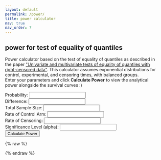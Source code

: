 ```yaml
---
layout: default
permalink: /power/
title: power calculator
nav: true
nav_order: 7
---
```


<h2>power for test of equality of quantiles</h2>

Power calculator based on the test of equality of quantiles as described in the paper ["Univariate and multivariate tests of equality of quantiles with right-censored data"](https://arxiv.org/abs/2505.03234).
This calculator assumes exponential distributions for control, experimental, and censoring times, with balanced groups.  
Enter your parameters and click **Calculate Power** to view the analytical power alongside the survival curves :)


<form id="power-form">
  <label>Probability: <input type="number" id="prob" step="any" required></label><br>
  <label>Difference: <input type="number" id="diff" step="any" required></label><br>
  <label>Total Sample Size: <input type="number" id="sample-size" required></label><br>
  <label>Rate of Control Arm: <input type="number" id="rate-control" step="any" required></label><br>
  <label>Rate of Censoring: <input type="number" id="rate-cens" step="any" required></label><br>
  <label>Significance Level (alpha): <input type="number" id="alpha" step="any" required></label><br>
  <button type="submit">Calculate Power</button>
</form>

<p id="result"></p>

<canvas id="survival-chart" width="800" height="400"></canvas>

<!-- Chart.js and Annotation Plugin -->
<script src="https://cdn.jsdelivr.net/npm/chart.js"></script>
<script src="https://cdn.jsdelivr.net/npm/chartjs-plugin-annotation@1.4.0"></script>

{% raw %}
<script>
function normCDF(x) {
  var sign = x < 0 ? -1 : 1;
  x = Math.abs(x) / Math.sqrt(2);
  var a1 = 0.254829592, a2 = -0.284496736, a3 = 1.421413741,
      a4 = -1.453152027, a5 = 1.061405429, p = 0.3275911;
  var t = 1 / (1 + p * x);
  var y = 1 - (((((a5 * t + a4) * t) + a3) * t + a2) * t + a1) * t * Math.exp(-x * x);
  return 0.5 * (1 + sign * y);
}

function expo_pdf(x, lambda) {
  return lambda * Math.exp(-lambda * x);
}

function inverseErf(x) {
  let a = 0.147;
  let ln = Math.log(1 - x * x);
  let term1 = 2 / (Math.PI * a) + ln / 2;
  let term2 = ln / a;
  return Math.sign(x) * Math.sqrt(Math.sqrt(term1 * term1 - term2) - term1);
}

function normSInv(p) {
  return Math.sqrt(2) * inverseErf(2 * p - 1);
}

// Register the annotation plugin with Chart.js
Chart.register(window['chartjs-plugin-annotation']);

window.addEventListener("DOMContentLoaded", function () {
  const form = document.getElementById("power-form");

  form.addEventListener("submit", function(e) {
    e.preventDefault();

    const prob = parseFloat(document.getElementById("prob").value);
    const n = parseFloat(document.getElementById("sample-size").value);
    const rateC = parseFloat(document.getElementById("rate-control").value);
    const diff = parseFloat(document.getElementById("diff").value);
    const rateCens = parseFloat(document.getElementById("rate-cens").value);
    const alpha = parseFloat(document.getElementById("alpha").value);

    const z_critical = Math.abs(normSInv(1 - alpha / 2));
    const quantC = -Math.log(1 - prob) / rateC;
    const rateE = -Math.log(1 - prob) / (quantC - diff);
    const quantE = quantC - diff;

    const phiC = rateC / (rateC + rateCens) * (Math.exp((rateC + rateCens) * quantC) - 1);
    const phiE = rateE / (rateE + rateCens) * (Math.exp((rateE + rateCens) * quantE) - 1);
    
    if (prob <= 0 || prob >= 1) {
      alert("Probability must be between 0 and 1 (exclusive).");
      return;
    }
    if (n <= 0) {
      alert("Sample size must be positive.");
      return;
    }
    if (alpha <= 0 || alpha >= 1) {
      alert("Alpha must be between 0 and 1.");
      return;
    }
    if (rateC < 0 || rateCens < 0) {
      alert("Rates must be non-negative.");
      return;
    }
    if (rateE < 0) {
      alert("Parameters not valid.");
      return;
    }
    
    const sigma2 = Math.pow(1 - prob, 2) *
      (phiC / ((1 / 2) * Math.pow(expo_pdf(quantC, rateC), 2)) +
       phiE / ((1 / 2) * Math.pow(expo_pdf(quantE, rateE), 2)));

    const se = Math.sqrt(sigma2 / n);

    const power =
      1 - normCDF(z_critical - diff / se) +
          normCDF(-z_critical - diff / se);

    if (isNaN(power)) {
      document.getElementById("result").innerText = "Error: invalid calculation.";
    } else {
      document.getElementById("result").innerText =
        "Estimated Power: " + (power * 100).toFixed(2) + "%";
    }

    // --- Survival Function Plot ---
    const timeMax = quantC * 1.5; // extend a bit beyond quantile
    const timePoints = Array.from({ length: 100 }, (_, i) => +(timeMax * i / 99).toFixed(2)); // 2 decimals

    const survivalC = timePoints.map(t => Math.exp(-rateC * t));
    const survivalE = timePoints.map(t => Math.exp(-rateE * t));

    const ctx = document.getElementById("survival-chart").getContext("2d");

    // Destroy old chart if exists
    if (window.survivalChartInstance) {
      window.survivalChartInstance.destroy();
    }

    window.survivalChartInstance = new Chart(ctx, {
      type: "line",
      data: {
        labels: timePoints,
        datasets: [
          {
            label: "Control Arm",
            data: survivalC,
            borderColor: "blue",
            fill: false,
          },
          {
            label: "Experimental Arm",
            data: survivalE,
            borderColor: "red",
            fill: false,
          }
        ],
      },
      options: {
        responsive: true,
        plugins: {
          title: {
            display: true,
            text: "Survival Functions",
            font: { size: 18 }
          },
          legend: {
            labels: {
              font: { size: 14 }
            }
          },
          annotation: {
            annotations: {
              hLine: {
                type: 'line',
                yMin: 1 - prob,
                yMax: 1 - prob,
                borderColor: 'green',
                borderWidth: 2,
                borderDash: [6, 6],
                label: {
                  content: `1 - p = ${(1 - prob).toFixed(2)}`,
                  enabled: true,
                  position: 'start',
                  backgroundColor: 'rgba(0,0,0,0.7)',
                  color: '#fff',
                  font: { style: 'italic' }
                }
              }
            }
          }
        },
        scales: {
            x: {
    title: {
      display: true,
      text: "Time",
      font: {
        size: 16
      }
    },
            ticks: {
              callback: val => +val.toFixed(2)
            }
          },
          y: {
            min: 0,
            max: 1,
            title: {
              display: true,
              text: "Survival Probability"
            },
            ticks: {
              stepSize: 0.2,
              callback: val => val.toFixed(1)
            }
          }
        }
      }
    });
  });
});
</script>
{% endraw %}
